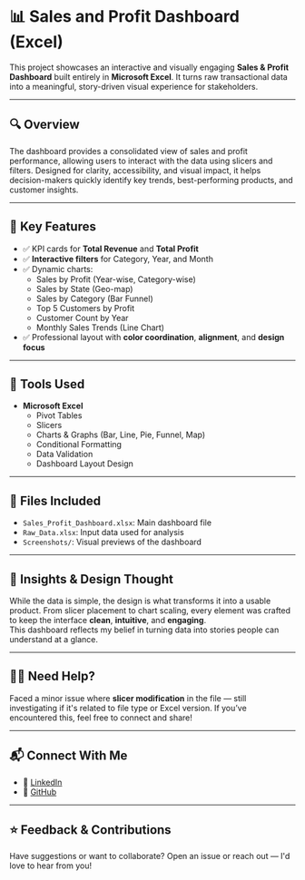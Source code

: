 # 📊 Sales and Profit Dashboard (Excel)

This project showcases an interactive and visually engaging **Sales & Profit Dashboard** built entirely in **Microsoft Excel**. It turns raw transactional data into a meaningful, story-driven visual experience for stakeholders.

---

## 🔍 Overview

The dashboard provides a consolidated view of sales and profit performance, allowing users to interact with the data using slicers and filters. Designed for clarity, accessibility, and visual impact, it helps decision-makers quickly identify key trends, best-performing products, and customer insights.

---

## 🎯 Key Features

- ✅ KPI cards for **Total Revenue** and **Total Profit**
- ✅ **Interactive filters** for Category, Year, and Month
- ✅ Dynamic charts:
  - Sales by Profit (Year-wise, Category-wise)
  - Sales by State (Geo-map)
  - Sales by Category (Bar Funnel)
  - Top 5 Customers by Profit
  - Customer Count by Year
  - Monthly Sales Trends (Line Chart)
- ✅ Professional layout with **color coordination**, **alignment**, and **design focus**

---

## 🧰 Tools Used

- **Microsoft Excel**
  - Pivot Tables
  - Slicers
  - Charts & Graphs (Bar, Line, Pie, Funnel, Map)
  - Conditional Formatting
  - Data Validation
  - Dashboard Layout Design

---

## 📁 Files Included

- `Sales_Profit_Dashboard.xlsx`: Main dashboard file
- `Raw_Data.xlsx`: Input data used for analysis
- `Screenshots/`: Visual previews of the dashboard

---

## 📌 Insights & Design Thought

While the data is simple, the design is what transforms it into a usable product. From slicer placement to chart scaling, every element was crafted to keep the interface **clean**, **intuitive**, and **engaging**.  
This dashboard reflects my belief in turning data into stories people can understand at a glance.

---

## 🙋‍♀️ Need Help?

Faced a minor issue where **slicer modification** in the file — still investigating if it's related to file type or Excel version. If you’ve encountered this, feel free to connect and share!

---

## 📬 Connect With Me

- 💼 [LinkedIn](https://www.linkedin.com/in/sweety-kumari-74627a1b5/)
- 🐙 [GitHub](https://github.com/Sweety-k?tab=repositories)

---

## ⭐ Feedback & Contributions

Have suggestions or want to collaborate? Open an issue or reach out — I'd love to hear from you!

